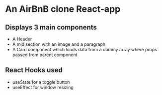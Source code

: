 # An AirBnB clone React-app

## Displays 3 main components

* A Header
* A mid section with an image and a paragraph
* A Card component which loads data from a dummy array where props passed from parent component

## React Hooks used

* useState for a toggle button
* useEffect for window resizing
